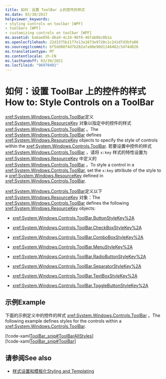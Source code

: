 ```yaml
---
title: 如何：设置 ToolBar 上的控件的样式
ms.date: 03/30/2017
helpviewer_keywords:
- styling controls on toolbar [WPF]
- toolbars [WPF]
- customizing controls on toolbar [WPF]
ms.assetid: ba6ae056-d6a9-4c24-90f8-467ab0bc0b1a
ms.openlocfilehash: 22d3375b1177e13a1673e9720c1c241d7d3bfa08
ms.sourcegitcommit: bf5dd80f4d7b202afa90e90d1148402c5474d826
ms.translationtype: MT
ms.contentlocale: zh-CN
ms.lasthandoff: 03/30/2021
ms.locfileid: "96970491"
---
```

# <a name="how-to-style-controls-on-a-toolbar"></a><span data-ttu-id="2c735-102">如何：设置 ToolBar 上的控件的样式</span><span class="sxs-lookup"><span data-stu-id="2c735-102">How to: Style Controls on a ToolBar</span></span>
<span data-ttu-id="2c735-103"><xref:System.Windows.Controls.ToolBar>定义 <xref:System.Windows.ResourceKey> 对象以指定中的控件的样式 <xref:System.Windows.Controls.ToolBar> 。</span><span class="sxs-lookup"><span data-stu-id="2c735-103">The <xref:System.Windows.Controls.ToolBar> defines <xref:System.Windows.ResourceKey> objects to specify the style of controls within the <xref:System.Windows.Controls.ToolBar>.</span></span>  <span data-ttu-id="2c735-104">若要设置中控件的样式 <xref:System.Windows.Controls.ToolBar> ，请将 `x:key` 样式的特性设置为 <xref:System.Windows.ResourceKey> 中定义的 <xref:System.Windows.Controls.ToolBar> 。</span><span class="sxs-lookup"><span data-stu-id="2c735-104">To style a control in a <xref:System.Windows.Controls.ToolBar>, set the `x:key` attribute of the style to a <xref:System.Windows.ResourceKey> defined in <xref:System.Windows.Controls.ToolBar>.</span></span>  
  
 <span data-ttu-id="2c735-105"><xref:System.Windows.Controls.ToolBar>定义以下 <xref:System.Windows.ResourceKey> 对象：</span><span class="sxs-lookup"><span data-stu-id="2c735-105">The <xref:System.Windows.Controls.ToolBar> defines the following <xref:System.Windows.ResourceKey> objects:</span></span>  
  
- <xref:System.Windows.Controls.ToolBar.ButtonStyleKey%2A>  
  
- <xref:System.Windows.Controls.ToolBar.CheckBoxStyleKey%2A>  
  
- <xref:System.Windows.Controls.ToolBar.ComboBoxStyleKey%2A>  
  
- <xref:System.Windows.Controls.ToolBar.MenuStyleKey%2A>  
  
- <xref:System.Windows.Controls.ToolBar.RadioButtonStyleKey%2A>  
  
- <xref:System.Windows.Controls.ToolBar.SeparatorStyleKey%2A>  
  
- <xref:System.Windows.Controls.ToolBar.TextBoxStyleKey%2A>  
  
- <xref:System.Windows.Controls.ToolBar.ToggleButtonStyleKey%2A>  
  
## <a name="example"></a><span data-ttu-id="2c735-106">示例</span><span class="sxs-lookup"><span data-stu-id="2c735-106">Example</span></span>  
 <span data-ttu-id="2c735-107">下面的示例定义中的控件的样式 <xref:System.Windows.Controls.ToolBar> 。</span><span class="sxs-lookup"><span data-stu-id="2c735-107">The following example defines styles for the controls within a <xref:System.Windows.Controls.ToolBar>.</span></span>  
  
 [!code-xaml[ToolBar_snip#ToolBarAllStyles](~/samples/snippets/csharp/VS_Snippets_Wpf/ToolBar_snip/CS/pane1.xaml#toolbarallstyles)]  
[!code-xaml[ToolBar_snip#ToolBar](~/samples/snippets/csharp/VS_Snippets_Wpf/ToolBar_snip/CS/pane1.xaml#toolbar)]  
  
## <a name="see-also"></a><span data-ttu-id="2c735-108">请参阅</span><span class="sxs-lookup"><span data-stu-id="2c735-108">See also</span></span>

- [<span data-ttu-id="2c735-109">样式设置和模板化</span><span class="sxs-lookup"><span data-stu-id="2c735-109">Styling and Templating</span></span>](/dotnet/desktop-wpf/fundamentals/styles-templates-overview)
